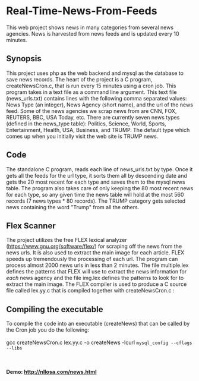 # Real-Time-News-From-Feeds
This web project shows news in many categories from several news agencies. News is harvested from news feeds and is updated every 10 minutes.
## Synopsis
This project uses php as the web backend and mysql as the database to save news records. 
The heart of the project is a C program, createNewsCron.c, that is run every 15 minutes using a cron job. This program takes in a text file as a command line argument.
This text file (news_urls.txt) contains lines with the following comma separated values:<br> News Type (an integer), News Agency (short name), and the url of the news feed. Some of the news agencies we scrap news from are CNN, FOX, REUTERS, BBC, USA Today, etc.
There are currently seven news types (defined in the news_type table): Politics, Science, World, Sports, Entertainment, Health, USA, Business, and TRUMP. The default type which comes up when you initially visit the web site is TRUMP news.
## Code
The standalone C program, reads each line of news_urls.txt by type. Once it gets all the feeds for the url type, it sorts them all by descending date and gets the 20 most recent for each type and saves them to the mysql news table.
The program also takes care of only keeping the 80 most recent news for each type, so any given time the news table will hold at the most 560 records (7 news types * 80 records). The TRUMP category gets selected news containing the word "Trump" from all the others. 
## Flex Scanner
The project utilizes the free FLEX lexical analyzer (https://www.gnu.org/software/flex/) for scraping off the news from the news urls. It is also used to extract the main image for each article. FLEX speeds up tremendously the processing of each url. The program can process almost 2000 news urls in less than 2 minutes. The file multiple.lex defines the patterns that FLEX will use to extract the news information for <i>each</i> news agency and the file img.lex defines the patterns to look for to extract the main image. The FLEX compiler is used to produce a C source file called lex.yy.c that is compiled together with createNewsCron.c :
## Compiling the executable
To compile the code into an executable (createNews) that can be called by the Cron job you do the following:<br><br>
gcc createNewsCron.c lex.yy.c -o createNews -lcurl `mysql_config --cflags --libs`

<br><br>
<b> Demo:  http://nllosa.com/news.html </b>

